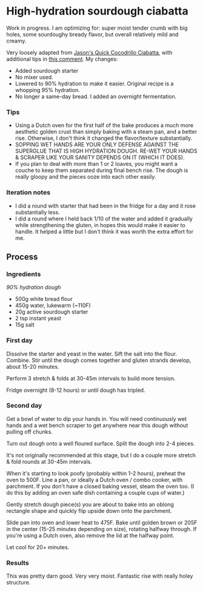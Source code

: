 # High-hydration sourdough ciabatta

Work in progress.
I am optimizing for: super moist tender crumb with big holes, some sourdoughy bready flavor, 
but overall relatively mild and creamy.

Very loosely adapted from [Jason's Quick Cocodrillo Ciabatta](http://www.thefreshloaf.com/node/2984/jasons-quick-coccodrillo-ciabatta-bread), 
with additional tips in [this comment](http://www.thefreshloaf.com//node/3088/bluezebras-baking-banter#comment-14086). My changes:
- Added sourdough starter
- No mixer used.
- Lowered to 90% hydration to make it easier. Original recipe is a whopping 95% hydration.
- No longer a same-day bread. I added an overnight fermentation.

### Tips

- Using a Dutch oven for the first half of the bake produces a much more aesthetic golden crust than simply baking with a steam pan, and a better rise. Otherwise, I don't think it changed the flavor/texture substantially.
- SOPPING WET HANDS ARE YOUR ONLY DEFENSE AGAINST THE SUPERGLUE THAT IS HIGH HYDRATION DOUGH. RE-WET YOUR HANDS & SCRAPER LIKE YOUR SANITY DEPENDS ON IT (WHICH IT DOES).
- If you plan to deal with more than 1 or 2 loaves, you might want a couche to keep them separated during final bench rise. The dough is really gloopy and the pieces ooze into each other easily.

### Iteration notes

- I did a round with starter that had been in the fridge for a day and it rose substantially less.
- I did a round where I held back 1/10 of the water and added it gradually while strengthening the gluten, in hopes this would make it easier to handle. It helped a little but I don't think it was worth the extra effort for me.

## Process

### Ingredients

*90% hydration dough*
- 500g white bread flour
- 450g water, lukewarm (~110F)
- 20g active sourdough starter
- 2 tsp instant yeast
- 15g salt

### First day

Dissolve the starter and yeast in the water. Sift the salt into the flour. Combine.
Stir until the dough comes together and gluten strands develop, about 15-20 minutes. 

Perform 3 stretch & folds at 30-45m intervals to build more tension.

Fridge overnight (8-12 hours) or until dough has tripled.

### Second day

Get a bowl of water to dip your hands in. You will need continuously wet hands and a wet bench scraper to get anywhere near this dough without pulling off chunks.

Turn out dough onto a well floured surface. Split the dough into 2-4 pieces.

It's not originally recommended at this stage, but I do a couple more stretch & fold rounds at 30-45m intervals.

When it's starting to look poofy (probably within 1-2 hours), preheat the oven to 500F. Line a pan, or ideally a Dutch oven / combo cooker, with parchment. If you don't have a closed baking vessel, steam the oven too. (I do this by adding an oven safe dish containing a couple cups of water.)

Gently stretch dough piece(s) you are about to bake into an oblong rectangle shape and quickly flip upside down onto the parchment.

Slide pan into oven and lower heat to 475F. 
Bake until golden brown or 205F in the center (15-25 minutes depending on size), rotating halfway through. If you're using a Dutch oven, also remove the lid at the halfway point.

Let cool for 20+ minutes.

### Results

This was pretty darn good. Very very moist. Fantastic rise with really holey structure.
